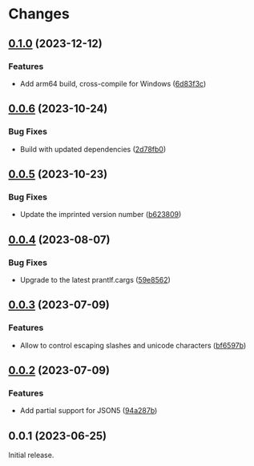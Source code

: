# Changes

## [0.1.0](https://github.com/prantlf/v-jsonlint/compare/v0.0.6...v0.1.0) (2023-12-12)

### Features

* Add arm64 build, cross-compile for Windows ([6d83f3c](https://github.com/prantlf/v-jsonlint/commit/6d83f3c5bddeceec3337bcf4913103fffb174429))

## [0.0.6](https://github.com/prantlf/v-jsonlint/compare/v0.0.5...v0.0.6) (2023-10-24)

### Bug Fixes

* Build with updated dependencies ([2d78fb0](https://github.com/prantlf/v-jsonlint/commit/2d78fb08d715b158ec857b9a5cd13e02841e4671))

## [0.0.5](https://github.com/prantlf/v-jsonlint/compare/v0.0.4...v0.0.5) (2023-10-23)

### Bug Fixes

* Update the imprinted version number ([b623809](https://github.com/prantlf/v-jsonlint/commit/b62380929d7c34eb6c7a90a2ae150c340a359d42))

## [0.0.4](https://github.com/prantlf/v-jsonlint/compare/v0.0.3...v0.0.4) (2023-08-07)

### Bug Fixes

* Upgrade to the latest prantlf.cargs ([59e8562](https://github.com/prantlf/v-jsonlint/commit/59e85629ac7a99a5529915eab0e0c179116bcb93))

## [0.0.3](https://github.com/prantlf/v-jsonlint/compare/v0.0.2...v0.0.3) (2023-07-09)

### Features

* Allow to control escaping slashes and unicode characters ([bf6597b](https://github.com/prantlf/v-jsonlint/commit/bf6597b31f23bd40529b0f8ce36d89fb89f46c54))

## [0.0.2](https://github.com/prantlf/v-jsonlint/compare/v0.0.1...v0.0.2) (2023-07-09)

### Features

* Add partial support for JSON5 ([94a287b](https://github.com/prantlf/v-jsonlint/commit/94a287bd9c8e877b558ea1b0c2a0be3a954a6c71))

## 0.0.1 (2023-06-25)

Initial release.
